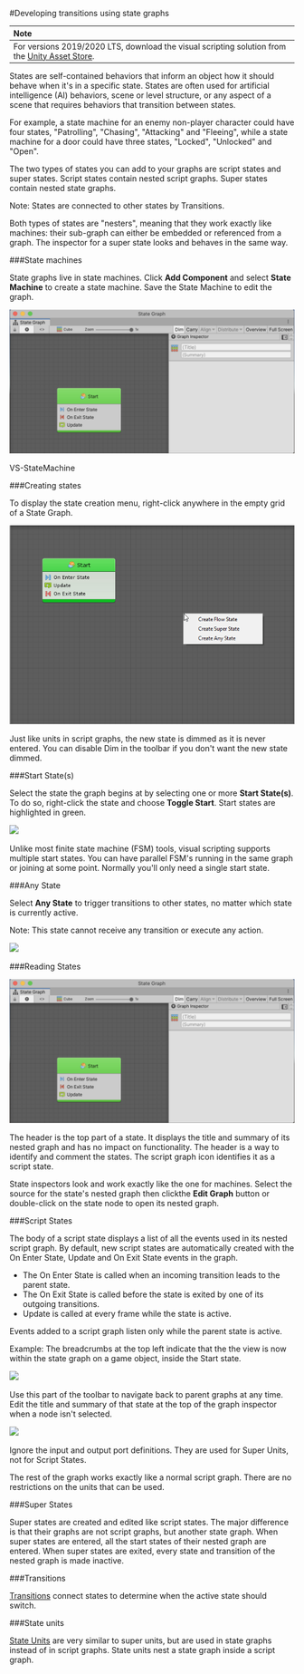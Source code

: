 #Developing transitions using state graphs

| **Note**                                                     |
| :----------------------------------------------------------- |
| For versions 2019/2020 LTS, download the visual scripting solution from the [Unity Asset Store](https://assetstore.unity.com/packages/tools/visual-bolt-163802). |

States are self-contained behaviors that inform an object how it should behave when it's in a specific state. States are often used for artificial intelligence (AI) behaviors, scene or level structure, or any aspect of a scene that requires behaviors that transition between states.

For example, a state machine for an enemy non-player character could have four states, "Patrolling", "Chasing", "Attacking" and "Fleeing", while a state machine for a door could have three states, "Locked", "Unlocked" and "Open".

The two types of states you can add to your graphs are script states and super states. Script states contain nested script graphs. Super states contain nested state graphs. 

Note: States are connected to other states by Transitions. 

Both types of states are "nesters", meaning that they work exactly like machines: their sub-graph can either be embedded or referenced from a graph. The inspector for a super state looks and behaves in the same way.


###State machines

State graphs live in state machines. Click **Add Component** and select **State Machine** to create a state machine. Save the State Machine to edit the graph.

![](images/VS-StateMachine.png)

VS-StateMachine

###Creating states

To display the state creation menu, right-click anywhere in the empty grid of a State Graph. 

![](images/VS-StateGraphEmptyClick.png)

Just like units in script graphs, the new state is dimmed as it is never entered. You can disable Dim in the toolbar if you don't want the new state dimmed.

###Start State(s)

Select the state the graph begins at by selecting one or more **Start State(s)**. To do so, right-click the state and choose **Toggle Start**. Start states are highlighted in green.

![](/Users/bryanzako/Documents/Bolt/GitBolt/com.unity.bolt/Packages/com.unity.bolt/Documentation~/images/bolt-states3.gif)

Unlike most finite state machine (FSM) tools, visual scripting supports multiple start states. You can have parallel FSM's running in the same graph or joining at some point. Normally you'll only need a single start state.

###Any State

Select **Any State** to trigger transitions to other states, no matter which state is currently active. 

Note: This state cannot receive any transition or execute any action.

![](/Users/bryanzako/Documents/Bolt/GitBolt/com.unity.bolt/Packages/com.unity.bolt/Documentation~/images/bolt-states4.png)

###Reading States

![](images/VS-StateMachine.png)

The header is the top part of a state. It displays the title and summary of its nested graph and has no impact on functionality. The header is a way to identify and comment the states. The script graph icon identifies it as a script state.  

State inspectors look and work exactly like the one for machines. Select the source for the state's nested graph then clickthe **Edit Graph** button or double-click on the state node to open its nested graph.

###Script States

The body of a script state displays a list of all the events used in its nested script graph. By default, new script states are automatically created with the On Enter State, Update and On Exit State events in the graph.

- The On Enter State is called when an incoming transition leads to the parent state. 
- The On Exit State is  called before the state is exited by one of its outgoing transitions. 
- Update is called at every frame while the state is active. 

Events added to a script graph listen only while the parent state is active.

Example: The breadcrumbs at the top left indicate that the the view is now within the state graph on a game object, inside the Start state.

![](/Users/bryanzako/Documents/Bolt/GitBolt/com.unity.bolt/Packages/com.unity.bolt/Documentation~/images/bolt-states7.png)

Use this part of the toolbar to navigate back to parent graphs at any time. Edit the title and summary of that state at the top of the graph inspector when a node isn't selected.

![](/Users/bryanzako/Documents/Bolt/GitBolt/com.unity.bolt/Packages/com.unity.bolt/Documentation~/images/bolt-states8.png)

Ignore the input and output port definitions. They are used for Super Units, not for Script States.  

The rest of the graph works exactly like a normal script graph. There are no restrictions on the units that can be used.

###Super States

Super states are created and edited like script states. The major difference is that their graphs are not script  graphs, but another state graph. When super states are entered, all the start states of their nested graph are entered. When super states are exited, every state and transition of the nested graph is made inactive.

###Transitions

[Transitions](vs-transitions.md) connect states to determine when the active state should switch.

###State units

[State Units](vs-state-units.md) are very similar to super units, but are used in state graphs instead of in script graphs. State units nest a state graph inside a script graph.
